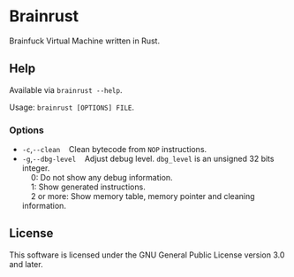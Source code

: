 # Brainrust

Brainfuck Virtual Machine written in Rust.

## Help

Available via `brainrust --help`.

Usage: `brainrust [OPTIONS] FILE`.

### Options

<ul>
  <li><code>-c</code>,<code>--clean</code>&nbsp;&nbsp;&nbsp;&nbsp;Clean bytecode from <code>NOP</code> instructions.</li>
  <li><code>-g</code>,<code>--dbg-level</code>&nbsp;&nbsp;&nbsp;&nbsp;Adjust debug level. <code>dbg_level</code> is an unsigned 32 bits integer.<br>
    &nbsp;&nbsp;&nbsp;&nbsp;0: Do not show any debug information.<br>
    &nbsp;&nbsp;&nbsp;&nbsp;1: Show generated instructions.<br>
    &nbsp;&nbsp;&nbsp;&nbsp;2 or more: Show memory table, memory pointer and cleaning information.
</li>
</ul>

## License

This software is licensed under the GNU General Public License version 3.0 and later.
